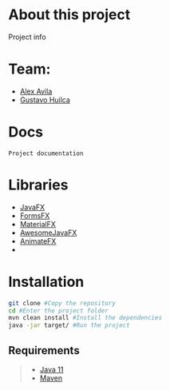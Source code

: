 # About this project

Project info

# Team:
- [Alex Avila ](https://github.com/Ryzeon)
- [Gustavo Huilca](https://github.com/GustavoHuilca31)

# Docs
```
Project documentation
```
# Libraries
- [JavaFX](https://openjfx.io/)
- [FormsFX](https://github.com/dlsc-software-consulting-gmbh/FormsFX)
- [MaterialFX](https://github.com/palexdev/MaterialFX)
- [AwesomeJavaFX](https://github.com/mhrimaz/AwesomeJavaFX)
- [AnimateFX](https://github.com/Typhon0/AnimateFX)
- 
# Installation
```bash
git clone #Copy the repository
cd #Enter the project folder
mvn clean install #Install the dependencies
java -jar target/ #Run the project
```
## Requirements
> - [Java 11](https://www.oracle.com/java/technologies/javase-jdk11-downloads.html)
> - [Maven](https://maven.apache.org/download.cgi)